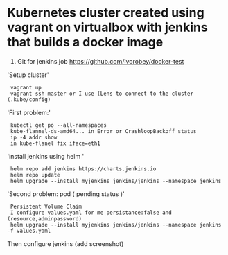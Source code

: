 # Kubernetes cluster created using vagrant on virtualbox with jenkins that builds a docker image
1) Git for jenkins job https://github.com/ivorobey/docker-test


 'Setup cluster'
 
     vagrant up
     vagrant ssh master or I use (Lens to connect to the cluster (.kube/config)
 
 
 
 'First problem:' 
 
     kubectl get po --all-namespaces
     kube-flannel-ds-amd64... in Error or CrashloopBackoff status
     ip -4 addr show
     in kube-flanel fix iface=eth1

'install jenkins using helm '

     helm repo add jenkins https://charts.jenkins.io
     helm repo update
     helm upgrade --install myjenkins jenkins/jenkins --namespace jenkins


'Second problem: pod ( pending status )'

     Persistent Volume Claim
     I configure values.yaml for me persistance:false and (resource,adminpassword) 
     helm upgrade --install myjenkins jenkins/jenkins --namespace jenkins -f values.yaml

Then configure jenkins (add screenshot)
 
